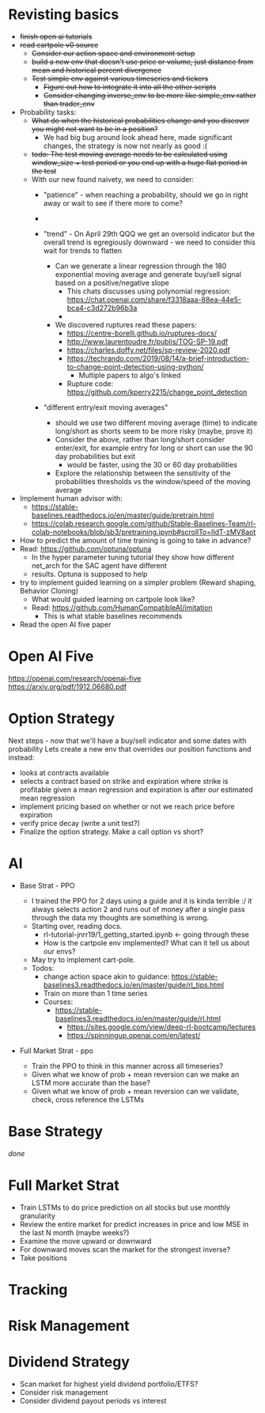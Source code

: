 # Revisting basics

* ~~finish open ai tutorials~~
* ~~read cartpole v0 source~~
  * ~~Consider our action space and environment setup~~
  * ~~build a new env that doesn't use price or volume, just distance from mean and historical percent divergence~~
  * ~~Test simple env against various timeseries and tickers~~
    * ~~Figure out how to integrate it into all the other scripts~~
    * ~~Consider changing inverse_env to be more like simple_env rather than trader_env~~
* Probability tasks: 
  * ~~What do when the historical probabilities change and you discover you might not want to be in a position?~~
    * We had big bug around look ahead here, made significant changes, the strategy is now not nearly as good :(
  * ~~todo: The test moving average needs to be calculated using window_size + test period or you end up with a huge flat period in the test~~
  * With our new found naivety, we need to consider:
    * "patience" - when reaching a probability, should we go in right away or wait to see if there more to come?
    * 
    * "trend" - On April 29th QQQ we get an oversold indicator but the overall trend is egregiously downward - we need to consider this wait for trends to flatten
      * Can we generate a linear regression through the 180 exponential moving average and generate buy/sell signal based on a positive/negative slope
        * This chats discusses using polynomial regression: https://chat.openai.com/share/f3318aaa-88ea-44e5-bca4-c3d272b96b3a
        * 
      * We discovered ruptures read these papers: 
        * https://centre-borelli.github.io/ruptures-docs/
        * http://www.laurentoudre.fr/publis/TOG-SP-19.pdf
        * https://charles.doffy.net/files/sp-review-2020.pdf
        * https://techrando.com/2019/08/14/a-brief-introduction-to-change-point-detection-using-python/
          * Multiple papers to algo's linked
        * Rupture code: https://github.com/kperry2215/change_point_detection
    
    * "different entry/exit moving averages"
      * should we use two different moving average (time) to indicate long/short as shorts seem to be more risky (maybe, prove it)
      * Consider the above, rather than long/short consider enter/exit, for example entry for long or short can use the 90 day probabilities but exit
        * would be faster, using the 30 or 60 day probabilities
      * Explore the relationship between the sensitivity of the probabilities thresholds vs the window/speed of the moving average
* Implement human advisor with: 
  * https://stable-baselines.readthedocs.io/en/master/guide/pretrain.html
  * https://colab.research.google.com/github/Stable-Baselines-Team/rl-colab-notebooks/blob/sb3/pretraining.ipynb#scrollTo=lIdT-zMV8aot
* How to predict the amount of time training is going to take in advance?
* Read: https://github.com/optuna/optuna
  * In the hyper parameter tuning tutorial they show how different net_arch for the SAC agent have different
  * results. Optuna is supposed to help
* try to implement guided learning on a simpler problem (Reward shaping, Behavior Cloning)
  * What would guided learning on cartpole look like?
  * Read: https://github.com/HumanCompatibleAI/imitation
    * This is what stable baselines recommends 
* Read the open AI five paper

# Open AI Five

https://openai.com/research/openai-five
https://arxiv.org/pdf/1912.06680.pdf

# Option Strategy

Next steps - now that we'll have a buy/sell indicator and some dates with probability
Lets create a new env that overrides our position functions and instead:
* looks at contracts available 
* selects a contract based on strike and expiration where strike is profitable given a mean regression and expiration is after our estimated mean regression
* implement pricing based on whether or not we reach price before expiration
* verify price decay (write a unit test?)
* Finalize the option strategy. Make a call option vs short?

# AI

* Base Strat - PPO
  * I trained the PPO for 2 days using a guide and it is kinda terrible :/ it always selects action 2 and runs out of money after a single pass through the data
my thoughts are something is wrong.
  * Starting over, reading docs.
    * rl-tutorial-jnrr19/1_getting_started.ipynb <- going through these
    * How is the cartpole env implemented? What can it tell us about our envs?
  * May try to implement cart-pole. 
  * Todos:
    * change action space akin to guidance: https://stable-baselines3.readthedocs.io/en/master/guide/rl_tips.html
    * Train on more than 1 time series
    * Courses: 
      * https://stable-baselines3.readthedocs.io/en/master/guide/rl.html
        * https://sites.google.com/view/deep-rl-bootcamp/lectures
        * https://spinningup.openai.com/en/latest/

* Full Market Strat -  ppo
  * Train the PPO to think in this manner across all timeseries?
  * Given what we know of prob + mean reversion can we make an LSTM more accurate than the base?
  * Given what we know of prob + mean reversion can we validate, check, cross reference the LSTMs

# Base Strategy
*done*

# Full Market Strat

  * Train LSTMs to do price prediction on all stocks but use monthly granularity
  * Review the entire market for predict increases in price and low MSE in the last N month (maybe weeks?)
  * Examine the move upward or downward
  * For downward moves scan the market for the strongest inverse?
  * Take positions


# Tracking


# Risk Management



# Dividend Strategy

* Scan market for highest yield dividend portfolio/ETFS?
* Consider risk management
* Consider dividend payout periods vs interest